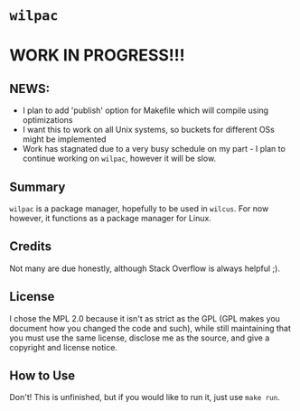 # `wilpac`

# WORK IN PROGRESS!!!

## NEWS:
- I plan to add 'publish' option for Makefile which will compile using optimizations
- I want this to work on all Unix systems, so buckets for different OSs might be implemented
- Work has stagnated due to a very busy schedule on my part - I plan to continue working on `wilpac`, however it will be slow.

## Summary
`wilpac` is a package manager, hopefully to be used in `wilcus`. For now however, it functions as a package manager for Linux.

## Credits
Not many are due honestly, although Stack Overflow is always helpful ;).

## License
I chose the MPL 2.0 because it isn't as strict as the GPL (GPL makes you document how you changed the code and such), while still maintaining that you must use the same license, disclose me as the source, and give a copyright and license notice.

## How to Use
Don't! This is unfinished, but if you would like to run it, just use `make run`.
